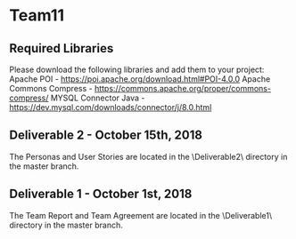 # Team11

## Required Libraries
Please download the following libraries and add them to your project:
Apache POI - https://poi.apache.org/download.html#POI-4.0.0
Apache Commons Compress - https://commons.apache.org/proper/commons-compress/
MYSQL Connector Java -https://dev.mysql.com/downloads/connector/j/8.0.html

## Deliverable 2 - October 15th, 2018

The Personas and User Stories are located in the \Deliverable2\ directory in the master branch.

## Deliverable 1 - October 1st, 2018

The Team Report and Team Agreement are located in the \Deliverable1\ directory in the master branch.
